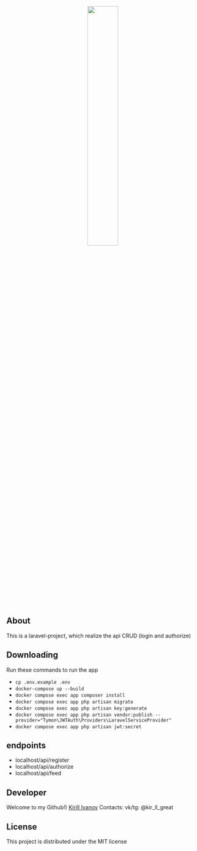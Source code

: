 <p align="center">
      <img src="https://i.postimg.cc/c4cJQ7RC/2024-03-31-224436044.png" width="40%" height="40%" >
</p>

## About

This is a laravel-project, which realize the api CRUD (login and authorize)

## Downloading

Run these commands to run the app
* ```cp .env.example .env```
* ```docker-compose up --build```
* ```docker compose exec app composer install```
* ```docker compose exec app php artisan migrate```
* ```docker compose exec app php artisan key:generate```
* ```docker compose exec app php artisan vendor:publish --provider="Tymon\JWTAuth\Providers\LaravelServiceProvider"```
* ```docker compose exec app php artisan jwt:secret```


## endpoints
* localhost/api/register
* localhost/api/authorize
* localhost/api/feed


## Developer

Welcome to my Github!) [Kirill Ivanov](https://github.com/Kirushik-kir)
Contacts:
vk/tg: @kir_ll_great


## License

This project is distributed under the MIT license

